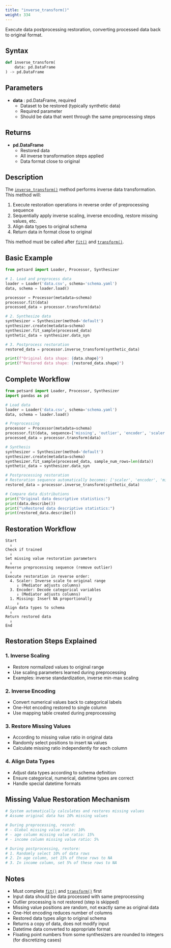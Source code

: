 ```yaml
---
title: "inverse_transform()"
weight: 334
---
```


Execute data postprocessing restoration, converting processed data back to original format.

## Syntax

```python
def inverse_transform(
    data: pd.DataFrame
) -> pd.DataFrame
```

## Parameters

- **data** : pd.DataFrame, required
    - Dataset to be restored (typically synthetic data)
    - Required parameter
    - Should be data that went through the same preprocessing steps

## Returns

- **pd.DataFrame**
    - Restored data
    - All inverse transformation steps applied
    - Data format close to original

## Description

The [`inverse_transform()`](processor_inverse_transform.md:1) method performs inverse data transformation. This method will:

1. Execute restoration operations in reverse order of preprocessing sequence
2. Sequentially apply inverse scaling, inverse encoding, restore missing values, etc.
3. Align data types to original schema
4. Return data in format close to original

This method must be called after [`fit()`](processor_fit.md:1) and [`transform()`](processor_transform.md:1).

## Basic Example

```python
from petsard import Loader, Processor, Synthesizer

# 1. Load and preprocess data
loader = Loader('data.csv', schema='schema.yaml')
data, schema = loader.load()

processor = Processor(metadata=schema)
processor.fit(data)
processed_data = processor.transform(data)

# 2. Synthesize data
synthesizer = Synthesizer(method='default')
synthesizer.create(metadata=schema)
synthesizer.fit_sample(processed_data)
synthetic_data = synthesizer.data_syn

# 3. Postprocess restoration
restored_data = processor.inverse_transform(synthetic_data)

print(f"Original data shape: {data.shape}")
print(f"Restored data shape: {restored_data.shape}")
```

## Complete Workflow

```python
from petsard import Loader, Processor, Synthesizer
import pandas as pd

# Load data
loader = Loader('data.csv', schema='schema.yaml')
data, schema = loader.load()

# Preprocessing
processor = Processor(metadata=schema)
processor.fit(data, sequence=['missing', 'outlier', 'encoder', 'scaler'])
processed_data = processor.transform(data)

# Synthesis
synthesizer = Synthesizer(method='default')
synthesizer.create(metadata=schema)
synthesizer.fit_sample(processed_data, sample_num_rows=len(data))
synthetic_data = synthesizer.data_syn

# Postprocessing restoration
# Restoration sequence automatically becomes: ['scaler', 'encoder', 'missing']
restored_data = processor.inverse_transform(synthetic_data)

# Compare data distributions
print("Original data descriptive statistics:")
print(data.describe())
print("\nRestored data descriptive statistics:")
print(restored_data.describe())
```

## Restoration Workflow

```
Start
  ↓
Check if trained
  ↓
Set missing value restoration parameters
  ↓
Reverse preprocessing sequence (remove outlier)
  ↓
Execute restoration in reverse order:
  4. Scaler: Inverse scale to original range
     ↓ (Mediator adjusts columns)
  3. Encoder: Decode categorical variables
     ↓ (Mediator adjusts columns)
  1. Missing: Insert NA proportionally
     ↓
Align data types to schema
  ↓
Return restored data
  ↓
End
```

## Restoration Steps Explained

### 1. Inverse Scaling
- Restore normalized values to original range
- Use scaling parameters learned during preprocessing
- Examples: inverse standardization, inverse min-max scaling

### 2. Inverse Encoding
- Convert numerical values back to categorical labels
- One-Hot encoding restored to single column
- Use mapping table created during preprocessing

### 3. Restore Missing Values
- According to missing value ratio in original data
- Randomly select positions to insert `NA` values
- Calculate missing ratio independently for each column

### 4. Align Data Types
- Adjust data types according to schema definition
- Ensure categorical, numerical, datetime types are correct
- Handle special datetime formats

## Missing Value Restoration Mechanism

```python
# System automatically calculates and restores missing values
# Assume original data has 10% missing values

# During preprocessing, record:
# - Global missing value ratio: 10%
# - age column missing value ratio: 15%
# - income column missing value ratio: 5%

# During postprocessing, restore:
# 1. Randomly select 10% of data rows
# 2. In age column, set 15% of these rows to NA
# 3. In income column, set 5% of these rows to NA
```

## Notes

- Must complete [`fit()`](processor_fit.md:1) and [`transform()`](processor_transform.md:1) first
- Input data should be data processed with same preprocessing
- Outlier processing is not restored (step is skipped)
- Missing value positions are random, not exactly same as original data
- One-Hot encoding reduces number of columns
- Restored data types align to original schema
- Returns a copy of data, does not modify input
- Datetime data converted to appropriate format
- Floating point numbers from some synthesizers are rounded to integers (for discretizing cases)